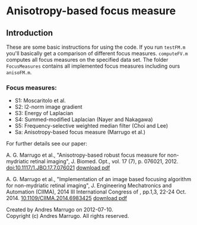 Anisotropy-based focus measure
================

## Introduction

These are some basic instructions for using the code. If you run `testFM.m` you'll basically get a comparison of different focus measures. `computeFV.m` computes all focus measures on the specified data set. The folder `FocusMeasures` contains all implemented focus measures including ours `anisoFM.m`.


### Focus measures:
- S1:   Moscaritolo et al. 
- S2:   l2-norm image gradient
- S3:   Energy of Laplacian
- S4:   Summed-modified Laplacian (Nayer and Nakagawa)
- S5:   Frequency-selective weighted median filter (Choi and Lee)
- Sa:   Anisotropy-based focus measure (Marrugo et al.)

For further details see our paper:


A. G. Marrugo et al., &quot;Anisotropy-based robust focus measure for
non-mydriatic retinal imaging&quot;, J. Biomed. Opt., vol. 17 (7), p. 076021,
2012.
[doi:10.1117/1.JBO.17.7.076021](http://dx.doi.org/10.1117/1.JBO.17.7.076021)
[download pdf](https://github.com/downloads/agmarrugo/anisotropy-focus/J.%20Biomed.%20Opt._Marrugo_2012.pdf)

A. G. Marrugo et al., &quot;Implementation of an image based focusing algorithm for non-mydriatic retinal imaging&quot;, J. Engineering Mechatronics and Automation (CIIMA), 2014 III International Congress of , pp.1,3, 22-24 Oct. 2014.
[10.1109/CIIMA.2014.6983425](http://10.1109/CIIMA.2014.6983425)
[download pdf](http://ieeexplore.ieee.org/xpl/login.jsp?tp=&arnumber=6983425&url=http%3A%2F%2Fieeexplore.ieee.org%2Fxpls%2Fabs_all.jsp%3Farnumber%3D6983425)

Created by Andres Marrugo on 2012-07-10.   
Copyright (c)  Andres Marrugo. All rights reserved.
